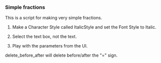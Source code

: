 ### Simple fractions  

This is a script for making very simple fractions.  

1. Make a Character Style called ItalicStyle and set the Font Style to Italic.  

2. Select the text box, not the text.  

3. Play with the parameters from the UI.

delete_before_after will delete before/after the "=" sign.  
